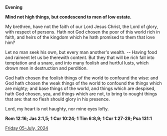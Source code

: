 **Evening**

**Mind not high things, but condescend to men of low estate.**
 
My brethren, have not the faith of our Lord Jesus Christ, the Lord of glory, with respect of persons. Hath not God chosen the poor of this world rich in faith, and heirs of the kingdom which he hath promised to them that love him?
 
Let no man seek his own, but every man another's wealth. -- Having food and raiment let us be therewith content. But they that will be rich fall into temptation and a snare, and into many foolish and hurtful lusts, which drown men in destruction and perdition.
 
God hath chosen the foolish things of the world to confound the wise: and God hath chosen the weak things of the world to confound the things which are mighty; and base things of the world, and things which are despised, hath God chosen, yea, and things which are not, to bring to nought things that are: that no flesh should glory in his presence.
 
Lord, my heart is not haughty, nor mine eyes lofty.  

**Rom 12:16; Jas 2:1,5; 1 Cor 10:24; 1 Tim 6:8,9; 1 Cor 1:27‑29; Psa 131:1**

[Friday 05-July, 2024](https://t.me/daily_light)
